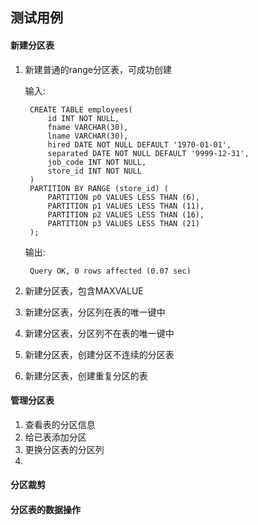 ## 测试用例

#### 新建分区表
1. 新建普通的range分区表，可成功创建

    输入:

        CREATE TABLE employees(
            id INT NOT NULL,
            fname VARCHAR(30),
            lname VARCHAR(30),
            hired DATE NOT NULL DEFAULT '1970-01-01',
            separated DATE NOT NULL DEFAULT '9999-12-31',
            job_code INT NOT NULL,
            store_id INT NOT NULL
        ) 
        PARTITION BY RANGE (store_id) (
            PARTITION p0 VALUES LESS THAN (6),
            PARTITION p1 VALUES LESS THAN (11),
            PARTITION p2 VALUES LESS THAN (16),
            PARTITION p3 VALUES LESS THAN (21)
        );
    输出:

        Query OK, 0 rows affected (0.07 sec)

2. 新建分区表，包含MAXVALUE
3. 新建分区表，分区列在表的唯一键中
4. 新建分区表，分区列不在表的唯一键中
5. 新建分区表，创建分区不连续的分区表
6. 新建分区表，创建重复分区的表

#### 管理分区表
1. 查看表的分区信息
2. 给已表添加分区
3. 更换分区表的分区列
4. 
#### 分区裁剪

#### 分区表的数据操作

